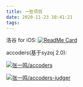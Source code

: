 ```yaml
---
title: 一些项目
date: 2020-11-23 10:41:21
tags:
---
```

<!--more-->
洛谷 for iOS:
[![ReadMe Card](https://github-readme-stats.vercel.app/api/pin/?username=swift-zym&repo=luogu-ios&theme=prussian)](https://github.com/swift-zym/luogu-ios)

accoders(基于syzoj 2.0):

[![张一鸣/accoders](https://gitee.com/swift-zym/accoders/widgets/widget_card.svg?colors=4183c4,ffffff,ffffff,e3e9ed,666666,9b9b9b)](https://gitee.com/swift-zym/accoders)

[![张一鸣/accoders-judger](https://gitee.com/swift-zym/accoders-judger/widgets/widget_card.svg?colors=4183c4,ffffff,ffffff,e3e9ed,666666,9b9b9b)](https://gitee.com/swift-zym/accoders-judger)